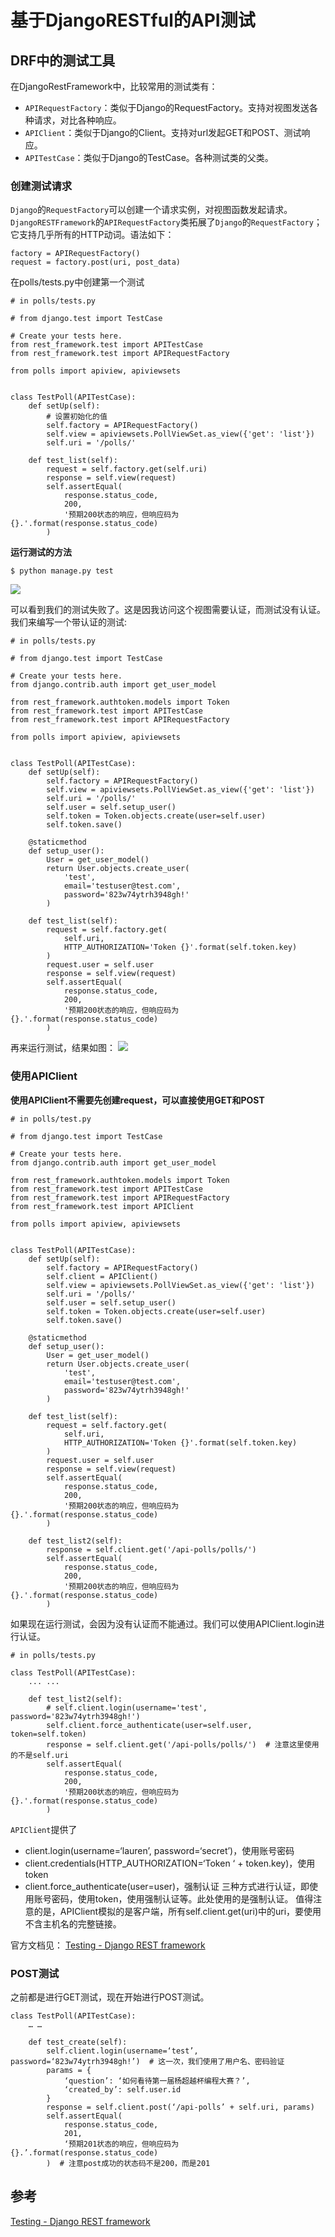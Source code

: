 # 基于DjangoRESTful的API测试


## DRF中的测试工具
在DjangoRestFramework中，比较常用的测试类有：
* `APIRequestFactory`：类似于Django的RequestFactory。支持对视图发送各种请求，对比各种响应。
* `APIClient`：类似于Django的Client。支持对url发起GET和POST、测试响应。
* `APITestCase`：类似于Django的TestCase。各种测试类的父类。

### 创建测试请求
`Django`的`RequestFactory`可以创建一个请求实例，对视图函数发起请求。`DjangoRESTFramework`的`APIRequestFactory`类拓展了`Django`的`RequestFactory`；它支持几乎所有的HTTP动词。语法如下：
```
factory = APIRequestFactory()
request = factory.post(uri, post_data)
```

在polls/tests.py中创建第一个测试

```
# in polls/tests.py

# from django.test import TestCase

# Create your tests here.
from rest_framework.test import APITestCase
from rest_framework.test import APIRequestFactory

from polls import apiview, apiviewsets


class TestPoll(APITestCase):
    def setUp(self):
        # 设置初始化的值
        self.factory = APIRequestFactory()
        self.view = apiviewsets.PollViewSet.as_view({'get': 'list'})
        self.uri = '/polls/'

    def test_list(self):
        request = self.factory.get(self.uri)
        response = self.view(request)
        self.assertEqual(
            response.status_code, 
            200,
            '预期200状态的响应，但响应码为{}.'.format(response.status_code)
        )
```

**运行测试的方法**
```
$ python manage.py test
```

![](%E5%9F%BA%E4%BA%8EDjangoRESTful%E7%9A%84API%E6%B5%8B%E8%AF%95/%E6%88%AA%E5%B1%8F2021-09-29%20%E4%B8%8A%E5%8D%8811.29.51.png)

可以看到我们的测试失败了。这是因我访问这个视图需要认证，而测试没有认证。 我们来编写一个带认证的测试:

```
# in polls/tests.py

# from django.test import TestCase

# Create your tests here.
from django.contrib.auth import get_user_model

from rest_framework.authtoken.models import Token
from rest_framework.test import APITestCase
from rest_framework.test import APIRequestFactory

from polls import apiview, apiviewsets


class TestPoll(APITestCase):
    def setUp(self):
        self.factory = APIRequestFactory()
        self.view = apiviewsets.PollViewSet.as_view({'get': 'list'})
        self.uri = '/polls/'
        self.user = self.setup_user()
        self.token = Token.objects.create(user=self.user)
        self.token.save()

    @staticmethod
    def setup_user():
        User = get_user_model()
        return User.objects.create_user(
            'test',
            email='testuser@test.com',
            password='823w74ytrh3948gh!'
        )

    def test_list(self):
        request = self.factory.get(
            self.uri,
            HTTP_AUTHORIZATION='Token {}'.format(self.token.key)
        )
        request.user = self.user
        response = self.view(request)
        self.assertEqual(
            response.status_code, 
            200,
            '预期200状态的响应，但响应码为{}.'.format(response.status_code)
        )
```

再来运行测试，结果如图：
![](%E5%9F%BA%E4%BA%8EDjangoRESTful%E7%9A%84API%E6%B5%8B%E8%AF%95/%E6%88%AA%E5%B1%8F2021-09-29%20%E4%B8%8A%E5%8D%8811.30.25.png)


### 使用APIClient
**使用APIClient不需要先创建request，可以直接使用GET和POST**
```
# in polls/test.py

# from django.test import TestCase

# Create your tests here.
from django.contrib.auth import get_user_model

from rest_framework.authtoken.models import Token
from rest_framework.test import APITestCase
from rest_framework.test import APIRequestFactory
from rest_framework.test import APIClient

from polls import apiview, apiviewsets


class TestPoll(APITestCase):
    def setUp(self):
        self.factory = APIRequestFactory()
        self.client = APIClient()
        self.view = apiviewsets.PollViewSet.as_view({'get': 'list'})
        self.uri = '/polls/'
        self.user = self.setup_user()
        self.token = Token.objects.create(user=self.user)
        self.token.save()

    @staticmethod
    def setup_user():
        User = get_user_model()
        return User.objects.create_user(
            'test',
            email='testuser@test.com',
            password='823w74ytrh3948gh!'
        )

    def test_list(self):
        request = self.factory.get(
            self.uri,
            HTTP_AUTHORIZATION='Token {}'.format(self.token.key)
        )
        request.user = self.user
        response = self.view(request)
        self.assertEqual(
            response.status_code, 
            200,
            '预期200状态的响应，但响应码为{}.'.format(response.status_code)
        )

    def test_list2(self):
        response = self.client.get('/api-polls/polls/')
        self.assertEqual(
            response.status_code,
            200,
            '预期200状态的响应，但响应码为{}.'.format(response.status_code)
        )
```

如果现在运行测试，会因为没有认证而不能通过。我们可以使用APIClient.login进行认证。

```
# in polls/tests.py

class TestPoll(APITestCase):
    ... ...

    def test_list2(self):
        # self.client.login(username='test', password='823w74ytrh3948gh!')
        self.client.force_authenticate(user=self.user, token=self.token)
        response = self.client.get('/api-polls/polls/')  # 注意这里使用的不是self.uri
        self.assertEqual(
            response.status_code,
            200,
            '预期200状态的响应，但响应码为{}.'.format(response.status_code)
        )
```

`APIClient`提供了
* client.login(username=‘lauren’, password=‘secret’)，使用账号密码
* client.credentials(HTTP_AUTHORIZATION=‘Token ‘ + token.key)，使用token
* client.force_authenticate(user=user)，强制认证
三种方式进行认证，即使用账号密码，使用token，使用强制认证等。此处使用的是强制认证。 值得注意的是，APIClient模拟的是客户端，所有self.client.get(uri)中的uri，要使用不含主机名的完整链接。

官方文档见： [Testing - Django REST framework](https://link.zhihu.com/?target=https%3A//www.django-rest-framework.org/api-guide/testing/%23apiclient)  


### POST测试
之前都是进行GET测试，现在开始进行POST测试。
```
class TestPoll(APITestCase):
    … …

    def test_create(self):
        self.client.login(username=‘test’, password=‘823w74ytrh3948gh!’)  # 这一次，我们使用了用户名、密码验证
        params = {
            ‘question’: ‘如何看待第一届杨超越杯编程大赛？’,
            ‘created_by’: self.user.id
        }
        response = self.client.post(‘/api-polls’ + self.uri, params)
        self.assertEqual(
            response.status_code,
            201,
            ‘预期201状态的响应，但响应码为{}.’.format(response.status_code)
        )  # 注意post成功的状态码不是200，而是201
```


## 参考
[Testing - Django REST framework](https://www.django-rest-framework.org/api-guide/testing/)
















